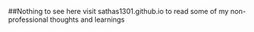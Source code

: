 ##Nothing to see here visit sathas1301.github.io to read some of my non-professional thoughts and learnings
